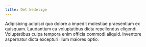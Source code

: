 ```yaml
---
title: Det kedelige
---
```


Adipisicing adipisci quo dolore a impedit molestiae praesentium ex quisquam. Laudantium ea voluptatibus dicta repellendus eligendi. Voluptatibus culpa tempora enim officia commodi aliquid. Inventore aspernatur dicta excepturi illum maiores optio.
